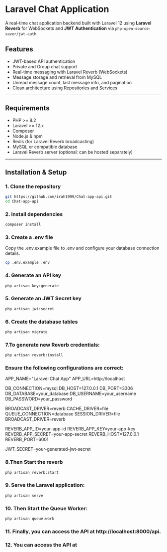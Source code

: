 # Laravel Chat Application

A real-time chat application backend built with Laravel 12 using **Laravel Reverb** for WebSockets and **JWT Authentication** via `php-open-source-saver/jwt-auth`.

## Features

- JWT-based API authentication
- Private and Group chat support
- Real-time messaging with Laravel Reverb (WebSockets)
- Message storage and retrieval from MySQL
- Unread message count, last message info, and pagination
- Clean architecture using Repositories and Services

---

## Requirements

- PHP >= 8.2
- Laravel >= 12.x
- Composer
- Node.js & npm
- Redis (for Laravel Reverb broadcasting)
- MySQL or compatible database
- Laravel Reverb server (optional: can be hosted separately)

---

## Installation & Setup

### 1. Clone the repository

```bash
git https://github.com/irah1999/Chat-app-api.git
cd Chat-app-api
```

### 2. Install dependencies

```bash
composer install

```

### 3. Create a .env file

Copy the .env.example file to .env and configure your database connection details.

```bash
cp .env.example .env
```

### 4. Generate an API key

```bash
php artisan key:generate
```

### 5. Generate an JWT Secret key

```bash
php artisan jwt:secret
```

### 6. Create the database tables

```bash
php artisan migrate
```

### 7.To generate new Reverb credentials:

```bash
php artisan reverb:install
```

### Ensure the following configurations are correct:

APP_NAME="Laravel Chat App"
APP_URL=http://localhost

DB_CONNECTION=mysql
DB_HOST=127.0.0.1
DB_PORT=3306
DB_DATABASE=your_database
DB_USERNAME=your_username
DB_PASSWORD=your_password

BROADCAST_DRIVER=reverb
CACHE_DRIVER=file
QUEUE_CONNECTION=database
SESSION_DRIVER=file
BROADCAST_DRIVER=reverb

REVERB_APP_ID=your-app-id
REVERB_APP_KEY=your-app-key
REVERB_APP_SECRET=your-app-secret
REVERB_HOST=127.0.0.1
REVERB_PORT=6001

JWT_SECRET=your-generated-jwt-secret


### 8.Then Start the reverb

```bash
php artisan reverb:start
```

### 9. Serve the Laravel application:

```bash
php artisan serve
```

### 10. Then Start the Queue Worker:

```bash
php artisan queue:work
```

### 11. Finally, you can access the API at http://localhost:8000/api.

### 12. You can access the API at 